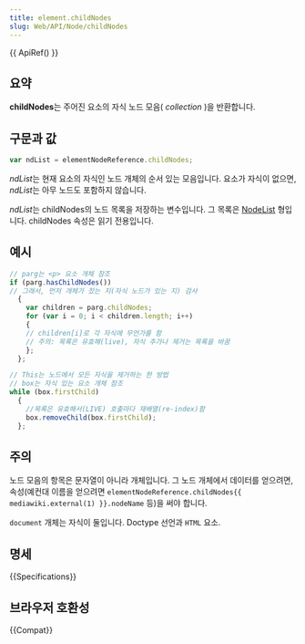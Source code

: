 ```yaml
---
title: element.childNodes
slug: Web/API/Node/childNodes
---
```


{{ ApiRef() }}

## 요약

**childNodes**는 주어진 요소의 자식 노드 모음(
_collection_
)을 반환합니다.

## 구문과 값

```js
var ndList = elementNodeReference.childNodes;
```

*ndList*는 현재 요소의 자식인 노드 개체의 순서 있는 모음입니다. 요소가 자식이 없으면, *ndList*는 아무 노드도 포함하지 않습니다.

*ndList*는 childNodes의 노드 목록을 저장하는 변수입니다. 그 목록은 [NodeList](http://www.w3.org/TR/2004/REC-DOM-Level-3-Core-20040407/core.html#ID-536297177) 형입니다. childNodes 속성은 읽기 전용입니다.

## 예시

```js
// parg는 <p> 요소 개체 참조
if (parg.hasChildNodes())
// 그래서, 먼저 개체가 찼는 지(자식 노드가 있는 지) 검사
  {
    var children = parg.childNodes;
    for (var i = 0; i < children.length; i++)
    {
    // children[i]로 각 자식에 무언가를 함
    // 주의: 목록은 유효해(live), 자식 추가나 제거는 목록을 바꿈
    };
  };

// This는 노드에서 모든 자식을 제거하는 한 방법
// box는 자식 있는 요소 개체 참조
while (box.firstChild)
  {
    //목록은 유효해서(LIVE) 호출마다 재배열(re-index)함
    box.removeChild(box.firstChild);
  };
```

## 주의

노드 모음의 항목은 문자열이 아니라 개체입니다. 그 노드 개체에서 데이터를 얻으려면, 속성(예컨대 이름을 얻으려면 `elementNodeReference.childNodes{{ mediawiki.external(1) }}.nodeName` 등)을 써야 합니다.

`document` 개체는 자식이 둘입니다. Doctype 선언과 `HTML` 요소.

## 명세

{{Specifications}}

## 브라우저 호환성

{{Compat}}

